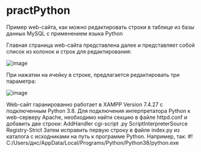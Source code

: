 # practPython
Пример web-сайта, как можно редактировать строки в таблице из базы данных MySQL с применением языка Python

Главная страница web-сайта представлена далее 
и представляет собой список из колонок и строк для редактирования:

![image](https://user-images.githubusercontent.com/10297748/182027613-77cd33d7-885b-4470-846a-df76831ebc27.png)

При нажатии на ячейку в строке, предлагается редактировать три параметра:

![image](https://user-images.githubusercontent.com/10297748/182027711-fe75c50d-edac-44a9-ae4a-025eb2d17ed4.png)

Web-сайт гаранированно работает в XAMPP Version 7.4.27 с подключенным Python 3.8.
Для подключения интерпретатора Python к web-серверу Apache, необходимо найти секцию <IfModule mime_module> в файле httpd.conf и добавить две строки:
  AddHandler cgi-script .py
  ScriptInterpreterSource Registry-Strict
Затем исправить первую строку в файле index.py из каталога с исходниками на путь к программе Python. Например, так:
  #! C:/Users/днс/AppData/Local/Programs/Python/Python38/python.exe
